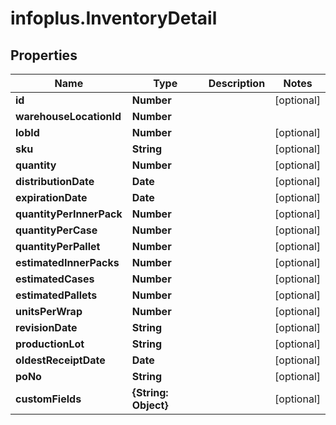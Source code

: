 # infoplus.InventoryDetail

## Properties
Name | Type | Description | Notes
------------ | ------------- | ------------- | -------------
**id** | **Number** |  | [optional] 
**warehouseLocationId** | **Number** |  | 
**lobId** | **Number** |  | [optional] 
**sku** | **String** |  | [optional] 
**quantity** | **Number** |  | [optional] 
**distributionDate** | **Date** |  | [optional] 
**expirationDate** | **Date** |  | [optional] 
**quantityPerInnerPack** | **Number** |  | [optional] 
**quantityPerCase** | **Number** |  | [optional] 
**quantityPerPallet** | **Number** |  | [optional] 
**estimatedInnerPacks** | **Number** |  | [optional] 
**estimatedCases** | **Number** |  | [optional] 
**estimatedPallets** | **Number** |  | [optional] 
**unitsPerWrap** | **Number** |  | [optional] 
**revisionDate** | **String** |  | [optional] 
**productionLot** | **String** |  | [optional] 
**oldestReceiptDate** | **Date** |  | [optional] 
**poNo** | **String** |  | [optional] 
**customFields** | **{String: Object}** |  | [optional] 


